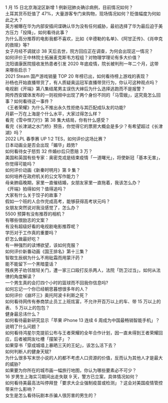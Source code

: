 1 月 15 日北京海淀区新增 1 例新冠肺炎确诊病例，目前情况如何？  
土耳其货币贬值了 47%，大量游客专门来购物，现场情况如何？贬值幅度为何如此之大？  
英方被曝在华为内部安插间谍确认华为没有任何威胁，最初选择了华为最后迫于美方压力「投降」，如何看待此事？  
为什么高分推荐的电影我都不喜欢，比如《辛德勒的名单》、《阿甘正传》、《肖申克的救赎》等?  
女子月经不调就诊 38 天后去世，院方回应正在调查，为何会出现这一情况？  
如何评价王中林院士拓展麦克斯韦方程组？对物理学理论有多大价值？  
沈阳谱康医院擅收发热患者引发 2020 年底疫情，院长被判刑一年二个月，这带来哪些启示？  
2021 Steam 国产游戏销量 TOP 20 年榜已出，如何看待榜上游戏的表现？  
孙杨也开始直播带货了，有人质疑奥运冠军直播带货行为，你认可这种观点吗？  
电视剧《开端》第八集结尾男主误伤大婶后为什么选择逃跑而不是报警？  
网传西安媒体发布的一则视频中出现了两个身份不同的「马雪娥」，这究竟怎么回事？如何看待这一事件？  
《王者荣耀》为什么不推出永久性拒绝与其匹配成队友的功能?  
月薪一万在上海是个什么水平，大家过得怎么样？  
看完《雪中悍刀行》第 38 集大结局，你有什么感受？  
看完《长津湖之水门桥》预告，你觉得它的票房大概会是多少？有希望超过《长津湖》吗？  
2022 LPL 春季赛 UP 1:2 TES，如何评价这场比赛？  
日本动画业是否会出现「媚华」趋势?  
如何看待女子怒剪 32 件婚纱后只愿赔 3 万？  
美国和英国有些专家：奥密克戎是结束疫情「一道曙光」，将使新冠「基本无害」，你觉得可能吗？  
如何评价动画《新秦时明月》第 9 集？  
如何培养在政府机关的公文写作能力？  
母亲肺癌晚期，家里一直催结婚，女朋友家里一直拖着，我该怎么办？  
《开端》拍得如何？值得追吗？  
大家有什么关于饺子的故事？  
假如一个班的人合作完成高考，能够获得高考状元吗？  
女朋友突然说对我没感觉了，怎么办？  
5500 预算有没有推荐的相机？  
有哪些很励志的文案？  
有没有超级好看的电视剧电影推荐呢？  
学历对于工作真的重要吗？  
虾怎么做最好吃？  
有一种强烈的读博欲望，该如何克服？  
如何评价新番动画《国王排名》第十三集？  
智取生辰纲为什么不用砒霜而用蒙汗药？  
能不能留下一个黑暗童话？  
残疾男子劝邻居轻关门，遭一家三口殴打反杀两人，法院「防卫过当」，如何从法律的角度解读？  
一个男生真的会打四个小时的篮球而不回我你信息吗?  
如何忘记一个你已经朝思暮想很多年的人？  
如何评价《崩坏三》奥托阿波卡利斯之死？  
如何看待网传有券商禁止员工上班炫富，不允许开百万以上的车、带 15 万以上的表、 5 万以上的包包？  
健身最忌讳什么？  
如何看待最新研究显示「苹果 iPhone 13 连续 6 周成为中国最畅销智能手机」？说明了什么问题？  
如何看待鸿星尔克提前公布与王者荣耀的全年合作计划，因一直未得到王者荣耀回应，后者被网友吐槽「摆架子」？  
如果穿书「穿成城墙上暴晒三天的王妃」，该怎么活下去？  
如何判断人的健身天赋?  
为什么很多写末世小说的人的都不考虑人口资源的价值，反而认为其他人才是最大的威胁?  
如果要为你所在的城市画一幅旅行地图，你认为哪些要素必不可少？  
16 岁男生上海实习期间出走失联 9 天，警方已立案，具体情况如何？  
如何看待美最高法叫停拜登「要求大企业强制疫苗或检测」？这会对美国疫情管控带来什么影响？  
女生是怎么看待玩剧本杀骗人很厉害的男生的？  
